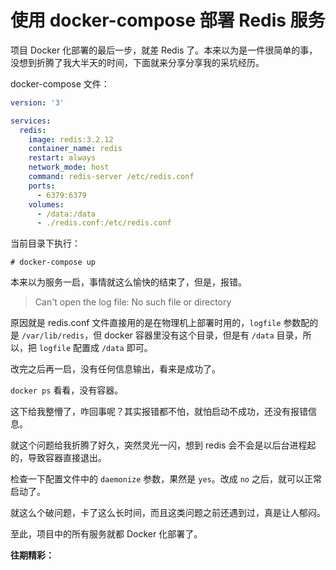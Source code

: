 # 使用 docker-compose 部署 Redis 服务

项目 Docker 化部署的最后一步，就差 Redis 了。本来以为是一件很简单的事，没想到折腾了我大半天的时间，下面就来分享分享我的采坑经历。

docker-compose 文件：

```yml
version: '3'

services:
  redis:
    image: redis:3.2.12
    container_name: redis
    restart: always
    network_mode: host
    command: redis-server /etc/redis.conf
    ports:
      - 6379:6379
    volumes:
      - /data:/data
      - ./redis.conf:/etc/redis.conf
```

当前目录下执行：

```shell
# docker-compose up
```

本来以为服务一启，事情就这么愉快的结束了，但是，报错。

> Can't open the log file: No such file or directory

原因就是 redis.conf 文件直接用的是在物理机上部署时用的，`logfile` 参数配的是 `/var/lib/redis`，但 docker 容器里没有这个目录，但是有 `/data` 目录，所以，把 `logfile` 配置成 `/data` 即可。

改完之后再一启，没有任何信息输出，看来是成功了。

`docker ps` 看看，没有容器。

这下给我整懵了，咋回事呢？其实报错都不怕，就怕启动不成功，还没有报错信息。

就这个问题给我折腾了好久，突然灵光一闪，想到 redis 会不会是以后台进程起的，导致容器直接退出。

检查一下配置文件中的 `daemonize` 参数，果然是 `yes`。改成 `no` 之后，就可以正常启动了。

就这么个破问题，卡了这么长时间，而且这类问题之前还遇到过，真是让人郁闷。

至此，项目中的所有服务就都 Docker 化部署了。

**往期精彩：**


